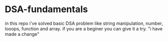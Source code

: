 # DSA-fundamentals
in this repo i've solved basic DSA problem like string manipulation, number, looops, function and array.
if you are a beginer you can give it a try.
"i have made a change"
